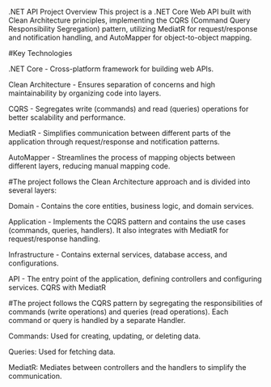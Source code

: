 .NET API Project
Overview
This project is a .NET Core Web API built with Clean Architecture principles, implementing the CQRS (Command Query Responsibility Segregation) pattern, utilizing MediatR for request/response and notification handling, and AutoMapper for object-to-object mapping.

#Key Technologies

.NET Core - Cross-platform framework for building web APIs.

Clean Architecture - Ensures separation of concerns and high maintainability by organizing code into layers.

CQRS - Segregates write (commands) and read (queries) operations for better scalability and performance.

MediatR - Simplifies communication between different parts of the application through request/response and notification patterns.

AutoMapper - Streamlines the process of mapping objects between different layers, reducing manual mapping code.

#The project follows the Clean Architecture approach and is divided into several layers:

Domain - Contains the core entities, business logic, and domain services.

Application - Implements the CQRS pattern and contains the use cases (commands, queries, handlers). It also integrates with MediatR for request/response handling.

Infrastructure - Contains external services, database access, and configurations.

API - The entry point of the application, defining controllers and configuring services.
CQRS with MediatR

#The project follows the CQRS pattern by segregating the responsibilities of commands (write operations) and queries (read operations). Each command or query is handled by a separate Handler.

Commands: Used for creating, updating, or deleting data.

Queries: Used for fetching data.

MediatR: Mediates between controllers and the handlers to simplify the communication.
